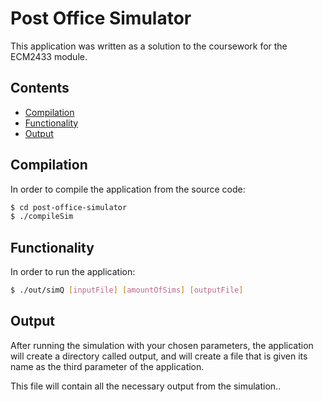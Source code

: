 # Post Office Simulator

This application was written as a solution to the coursework for the ECM2433 module.

## Contents

 - [Compilation](#Compilation)
 - [Functionality](#Functionality)
 - [Output](#Output)

## Compilation

In order to compile the application from the source code:

```bash
$ cd post-office-simulator
$ ./compileSim
```

## Functionality

In order to run the application:

```bash
$ ./out/simQ [inputFile] [amountOfSims] [outputFile]
```

## Output

After running the simulation with your chosen parameters,
the application will create a directory called output, and will 
create a file that is given its name as the third parameter of the application.


This file will contain all the necessary output from the simulation..
